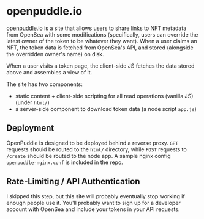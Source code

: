 # openpuddle.io

[openpuddle.io](https://opnepuddle.io) is a site that allows users to share links to NFT metadata from OpenSea with some modifications (specifically, users can override the latest owner of the token to be whatever they want). When a user claims an NFT, the token data is fetched from OpenSea's API, and stored (alongside the overridden owner's name) on disk.

When a user visits a token page, the client-side JS fetches the data stored above and assembles a view of it.

The site has two components:

- static content + client-side scripting for all read operations (vanilla JS) (under `html/`)
- a server-side component to download token data (a node script `app.js`)

## Deployment

OpenPuddle is designed to be deployed behind a reverse proxy. `GET` requests should be routed to the `html/` directory, while `POST` requests to `/create` should be routed to the node app. A sample nginx config `openpuddle-nginx.conf` is included in the repo.

## Rate-Limiting / API Authentication

I skipped this step, but this site will probably eventually stop working if enough people use it. You'll probably want to sign up for a developer account with OpenSea and include your tokens in your API requests.